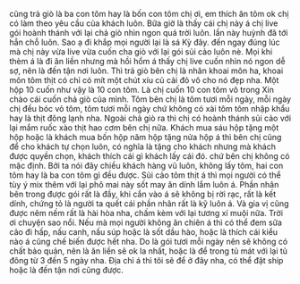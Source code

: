 cũng trả giò là ba con tôm hay là bốn con tôm chị ơi, em thích ăn tôm ok chị có làm theo yêu cầu của khách luôn. Bữa giờ là thấy cái chị này á chị live gói hoành thánh với lại chả giò nhìn ngon quá trời luôn. lần này huỳnh đã tới hẳn chỗ luôn. Sao ạ đi khắp mọi người lại là sá Kỳ đây. đến ngay đúng lúc mà chị này vừa live vừa cuốn cha giò với lại gói sủi cảo luôn nè. Mọi khi thèm á là đi ăn liền nhưng mà hồi hổm á thấy chị live cuốn nhìn nó ngon dễ sợ, nên là đến tận nơi luôn. Thì trả giò bên chị là nhân khoai môn ha, khoai môn tôm thịt có chỉ có mít một chút xíu củ cải đỏ vô cho nó đẹp nha. Một hộp 10 cuốn như vậy là 10 con tôm. Là chị cuốn 10 con tôm vô trong Xin chào cái cuốn chả giò của mình. Tôm bên chị là tôm tươi mỗi ngày, mỗi ngày chị đều bóc vỏ tôm, tôm tươi mỗi ngày chứ không có xài tôm tôm nhập khẩu hay là thịt đông lạnh nha. Ngoài chả giò ra thì chị có hoành thánh sủi cảo với lại mắm ruốc xào thịt hao cơm bên chị nữa. Khách mua sáu hộp tặng một hộp hoặc là khách mua bốn hộp năm hộp tặng nửa hộp á thì bên chị cũng để cho khách tự chọn luôn, có nghĩa là tặng cho khách nhưng mà khách được quyền chọn, khách thích cái gì khách lấy cái đó. chứ bên chị không có mặc định. Bởi ta nói đây chiều khách hàng vũ luôn, không lấy tôm, hai con tôm hay là ba con tôm gì đều được. Sủi cảo tôm thịt á thì mọi người có thể tùy ý mix thêm với lại phô mai này sốt may ăn dính lắm luôn á. Phần nhân bên trong được gói rất là đầy, khi cắn vào á sẽ không bị rời rạc, rất là kết dính, chứng tỏ là người ta quết cái phần nhân rất là kỹ luôn á. Và gia vị cũng được nêm nếm rất là hài hòa nha, chấm kèm với lại tương xí muội nữa. Trời ơi chuyện sao nổi. Nếu mà mọi người không ăn chiên á thì có thể đem sữa cảo đi hấp, nấu canh, nấu súp hoặc là sốt dầu hào, hoặc là thích cái kiểu nào á cũng chế biến được hết nha. Do là gói tươi mỗi ngày nên sẽ không có chất bảo quản, nên là ăn liền sẽ ok la nhất, hoặc là để trong tủ mát với lại tủ đông từ 3 đến 5 ngày nha. Địa chỉ á thì tôi sẽ để ở đây nha, có thể đặt ship hoặc là đến tận nơi cũng được.